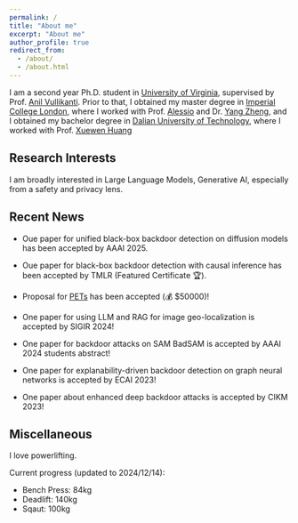 ```yaml
---
permalink: /
title: "About me"
excerpt: "About me"
author_profile: true
redirect_from: 
  - /about/
  - /about.html
---
```

I am a second year Ph.D. student in [University of Virginia](https://www.virginia.edu/), supervised by Prof. [Anil Vullikanti](https://engineering.virginia.edu/faculty/anil-vullikanti). Prior to that, I obtained my master degree in [Imperial College London](https://www.imperial.ac.uk/), where I worked with Prof. [Alessio](https://www.imperial.ac.uk/people/a.lomuscio) and Dr. [Yang Zheng](https://zhengy09.github.io), and I obtained my bachelor degree in [Dalian University of Technology](http://en.dlut.edu.cn/), where I worked with Prof. [Xuewen Huang](http://faculty.dlut.edu.cn/2006011040/zh_CN/index.htm)


## Research Interests
I am broadly interested in Large Language Models, Generative AI, especially from a safety and privacy lens.

## Recent News

- Oue paper for unified black-box backdoor detection on diffusion models has been accepted by AAAI 2025.

- Oue paper for black-box backdoor detection with causal inference has been accepted by TMLR (Featured Certificate 🏆).

- Proposal for [PETs](https://data.org/initiatives/pets-challenge/awardees/) has been accepted (💰 $50000)!

- One paper for using LLM and RAG for image geo-localization is accepted by SIGIR 2024!

- One paper for backdoor attacks on SAM BadSAM is accepted by AAAI 2024 students abstract!

- One paper for explanability-driven backdoor detection on graph neural networks is accepted by ECAI 2023!

- One paper about enhanced deep backdoor attacks is accepted by CIKM 2023!


## Miscellaneous
I love powerlifting.

Current progress (updated to 2024/12/14):
- Bench Press: 84kg
- Deadlift: 140kg
- Sqaut: 100kg

<script type="text/javascript" id="clustrmaps" src="//clustrmaps.com/map_v2.js?d=sNab61BCqqN7iSZD6CWpN4qtAnpG4NGD1sq4VmUEeDY&cl=ffffff&w=a"></script>